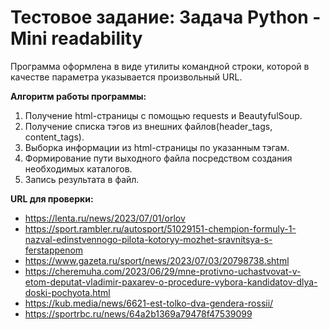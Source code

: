 # Тестовое задание: Задача Python - Mini readability

Программа оформлена в виде утилиты командной строки, которой в качестве параметра указывается произвольный URL.

**Алгоритм работы программы:**
1. Получение html-страницы с помощью requests и BeautyfulSoup.
1. Получение списка тэгов из внешних файлов(header_tags, content_tags).
1. Выборка информации из html-страницы по указанным тэгам.
1. Формирование пути выходного файла посредством создания необходимых каталогов.
1. Запись результата в файл.

**URL для проверки:**
- https://lenta.ru/news/2023/07/01/orlov
- https://sport.rambler.ru/autosport/51029151-chempion-formuly-1-nazval-edinstvennogo-pilota-kotoryy-mozhet-sravnitsya-s-ferstappenom
- https://www.gazeta.ru/sport/news/2023/07/03/20798738.shtml
- https://cheremuha.com/2023/06/29/mne-protivno-uchastvovat-v-etom-deputat-vladimir-paxarev-o-procedure-vybora-kandidatov-dlya-doski-pochyota.html
- https://kub.media/news/6621-est-tolko-dva-gendera-rossii/
- https://sportrbc.ru/news/64a2b1369a79478f47539099

